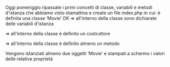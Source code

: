 Oggi pomeriggio ripassate i primi concetti di classe, variabili e metodi d'istanza che abbiamo visto stamattina e create un file index.php in cui:
è definita una classe ‘Movie’ OK
=> all'interno della classe sono dichiarate delle variabili d'istanza

=> all'interno della classe è definito un costruttore

=> all'interno della classe è definito almeno un metodo

Vengono istanziati almeno due oggetti ‘Movie’ e stampati a schermo i valori delle relative proprietà